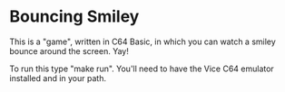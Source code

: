 # Bouncing Smiley

This is a "game", written in C64 Basic, in which you can watch a smiley bounce around the screen. Yay!

To run this type "make run". You'll need to have the Vice C64 emulator installed and in your path.